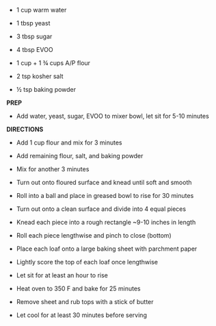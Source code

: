 -   1 cup warm water

-   1 tbsp yeast

-   3 tbsp sugar

-   4 tbsp EVOO

-   1 cup + 1 ¾ cups A/P flour

-   2 tsp kosher salt

-   ½ tsp baking powder

**PREP**

-   Add water, yeast, sugar, EVOO to mixer bowl, let sit for 5-10
    minutes

**DIRECTIONS**

-   Add 1 cup flour and mix for 3 minutes

-   Add remaining flour, salt, and baking powder

-   Mix for another 3 minutes

-   Turn out onto floured surface and knead until soft and smooth

-   Roll into a ball and place in greased bowl to rise for 30 minutes

-   Turn out onto a clean surface and divide into 4 equal pieces

-   Knead each piece into a rough rectangle ~9-10 inches in length

-   Roll each piece lengthwise and pinch to close (bottom)

-   Place each loaf onto a large baking sheet with parchment paper

-   Lightly score the top of each loaf once lengthwise

-   Let sit for at least an hour to rise

-   Heat oven to 350 F and bake for 25 minutes

-   Remove sheet and rub tops with a stick of butter

-   Let cool for at least 30 minutes before serving
